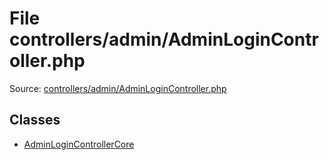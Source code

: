 File controllers/admin/AdminLoginController.php
=========

Source: [controllers/admin/AdminLoginController.php](https://github.com/PrestaShop/PrestaShop/blob/1.5.0.17/controllers/admin/AdminLoginController.php)


Classes
-------

* [AdminLoginControllerCore](class.AdminLoginControllerCore.md)

